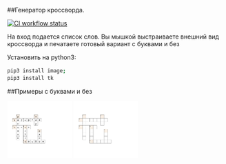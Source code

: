 ##Генератор кроссворда. 

[![CI workflow status][badge]][actions]

[badge]: https://github.com/oditynet/crossword/actions/workflows/main.yml/badge.svg
[actions]: https://github.com/oditynet/crossword/actions
На вход подается список слов.
Вы мышкой выстраиваете внешний вид кроссворда и печатаете готовый вариант с буквами и без

Установить на python3:
```sh
pip3 install image;
pip3 install tk
```

##Примеры с буквами и без

<img src="https://github.com/oditynet/crossword/blob/main/out1.png" title="withwords" width="150" />
<img src="https://github.com/oditynet/crossword/blob/main/out2.png" title="wioutwords" width="150" />
